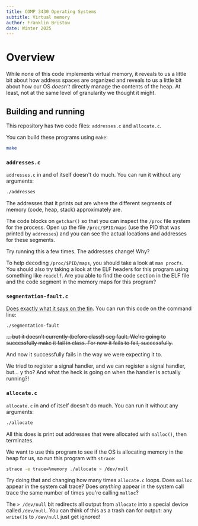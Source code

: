 ```yaml
---
title: COMP 3430 Operating Systems
subtitle: Virtual memory
author: Franklin Bristow
date: Winter 2025
---
```


Overview
========

While none of this code implements virtual memory, it reveals to us a little bit
about how address spaces are organized and reveals to us a little bit about how
our OS *doesn't* directly manage the contents of the heap. At least, not at the
same level of granularity we thought it might.

Building and running
--------------------

This repository has two code files: `addresses.c` and `allocate.c`.

You can build these programs using `make`:

```bash
make
```

### `addresses.c`

`addresses.c` in and of itself doesn't do much. You can run it without any
arguments:

```bash
./addresses
```

The addresses that it prints out are where the different segments of memory
(code, heap, stack) approximately are.

The code blocks on `getchar()` so that you can inspect the `/proc` file system
for the process. Open up the file `/proc/$PID/maps` (use the PID that was
printed by `addresses`) and you can see the actual locations and addresses for
these segments.

Try running this a few times. The addresses change! Why? 

To help decoding `/proc/$PID/maps`, you should take a look at `man procfs`. You
should also try taking a look at the ELF headers for this program using
something like `readelf`. Are you able to find the code section in the ELF file
and the code segment in the memory maps for this program?

### `segmentation-fault.c`

[Does exactly what it says on the tin]. You can run this code on the command
line:

```
./segmentation-fault
```

~~... but it doesn't currently (before class!) seg fault. We're going to
successfully make it fail in class. For now it fails to fail, successfully.~~

And now it successfully fails in the way we were expecting it to.

We tried to register a signal handler, and we can register a signal handler,
but... y tho? And what the heck is going on when the handler is actually
running?!

[Does exactly what it says on the tin]: https://en.wikipedia.org/wiki/Does_exactly_what_it_says_on_the_tin

### `allocate.c`

`allocate.c` in and of itself doesn't do  much. You can run it without any
arguments:

```bash
./allocate
```

All this does is print out addresses that were allocated with `malloc()`, then
terminates.

We want to use this program to see if the OS is allocating memory in the heap
for us, so run this program with `strace`:

```bash
strace -e trace=%memory ./allocate > /dev/null
```

Try doing that and changing how many times `allocate.c` loops. Does `malloc`
appear in the system call trace? Does *anything* appear in the system call trace
the same number of times you're calling `malloc`?

The `> /dev/null` bit redirects all output from `allocate` into a special device
called `/dev/null`. You can think of this as a trash can for output: any
`write()`s to `/dev/null` just get ignored!
